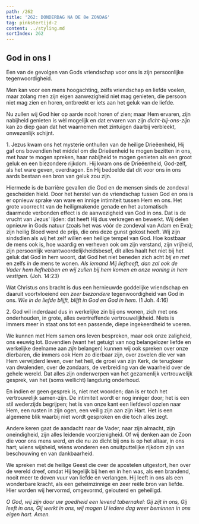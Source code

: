 ```yaml
---
path: /262
title: '262: DONDERDAG NA DE 8e ZONDAG'
tag: pinkstertijd-2
content: ../styling.md
sortIndex: 262
---
```


## God in ons I

Een van de gevolgen van Gods vriendschap voor ons is zijn persoonlijke tegenwoordigheid.

Men kan voor een mens hoogachting, zelfs vriendschap en liefde voelen, maar zolang men zijn eigen aanwezigheid niet mag genieten, die persoon niet mag zien en horen, ontbreekt er iets aan het geluk van de liefde.

Nu zullen wij God hier op aarde nooit horen of zien; maar Hem ervaren, zijn nabijheid genieten is wèl mogelijk en dat ervaren van zijn _dicht-bij-ons-zijn_ kan zo diep gaan dat het waarnemen met zintuigen daarbij verbleekt, onwezenlijk schijnt.

1\. Jezus kwam ons het mysterie onthullen van de heilige Drieëenheid, Hij gaf ons bovendien het middel om die Drieëenheid te mogen bezitten in ons, met haar te mogen spreken, haar nabijheid te mogen genieten als een groot geluk en een biezondere rijkdom. Hij kwam ons de Drieëenheid, God-zelf, als het ware geven, overdragen. En Hij bedoelde dat dit voor ons in ons aards bestaan een bron van geluk zou zijn.

Hiermede is de barrière gevallen die God en de mensen sinds de zondeval gescheiden hield. Door het herstel van de vriendschap tussen God en ons is er opnieuw sprake van ware en innige intimiteit tussen Hem en ons. Het grote voorrecht van de heiligmakende genade en het automatisch daarmede verbonden effect is de aanwezigheid van God in ons. Dat is de vrucht van Jezus' lijden: dat heeft Hij dus verkregen en bewerkt. Wij delen opnieuw in Gods natuur (zoals het was vóór de zondeval van Adam en Eva); zijn heilig Bloed werd de prijs, die ons deze gunst gekost heeft. Wij zijn sindsdien als wij het zelf willen een heilige tempel van God. Hoe kostbaar de mens ook is, hoe waardig en verheven ook om zijn verstand, zijn vrijheid, zijn persoonlijk verantwoordelijkheidsbesef, dit alles haalt het niet bij het geluk dat God in hem woont, dat God het niet beneden zich acht _bij en met_ en zelfs _in_ de mens te wonen. _Als iemand Mij liefheeft, dan zal ook de Vader hem liefhebben en wij zullen bij hem komen en onze woning in hem vestigen._ (Joh. 14:23)

Wat Christus ons bracht is dus een hernieuwde goddelijke vriendschap en daaruit voortvloeiend een _zeer biezondere_ tegenwoordigheid van God in ons. _Wie in de liefde blijft, blijft in God en God in hem._ (1 Joh. 4:16)

2\. God wil inderdaad dus in werkelijke zin bij ons wonen, zich met ons onderhouden, in grote, alles overtreffende vertrouwelijkheid. Niets is immers meer in staat ons tot een passende, diepe ingekeerdheid te voeren.

We kunnen met Hem samen ons leven bespreken, maar ook onze zaligheid, ons eeuwig lot. Bovendien (want het getuigt van nog belangelozer liefde en werkelijke deelname aan _zijn_ belangen) kunnen wij ook spreken over onze dierbaren, die immers ook Hem zo dierbaar zijn, over zovelen die ver van Hem verwijderd leven, over het heil, de groei van zijn Kerk, de terugkeer van dwalenden, over de zondaars, de verbreiding van de waarheid over de gehele wereld. Dat alles zijn onderwerpen van het gezamenlijk vertrouwelijk gesprek, van het (soms wellicht) langdurig onderhoud.

En indien er geen gesprek is, niet met woorden; dan is er toch het vertrouwelijk samen-zijn. De intimiteit wordt er nog inniger door; het is een stil wederzijds begrijpen; het is van onze kant een liefdevol opzien naar Hem, een rusten in zijn ogen, een veilig zijn aan zijn Hart. Het is een algemene blik waarbij niet wordt gesproken en die toch alles zegt.

Andere keren gaat de aandacht naar de Vader, naar zijn almacht, zijn oneindigheid, zijn alles leidende voorzienigheid. Of wij denken aan de Zoon die voor ons mens werd, en die nu zo dicht bij ons is op het altaar, in ons hart; wiens wijsheid, wiens wonderen een onuitputtelijke rijkdom zijn van beschouwing en van dankbaarheid.

We spreken met de heilige Geest die over de apostelen uitgestort, hen over de wereld dreef, omdat Hij tegelijk bij hen en in hen was, als een brandend, nooit meer te doven vuur van liefde en verlangen. Hij leeft in ons als een wonderbare kracht, als een geheimzinnige en zeer reële bron van liefde. Hier worden wij hervormd, omgevormd, gelouterd en geheiligd.

_O God, wij zijn door uw goedheid een levend tabernakel: Gij zijt in ons, Gij leeft in ons, Gij werkt in ons, wij mogen U iedere dag weer beminnen in ons eigen hart. Amen._
